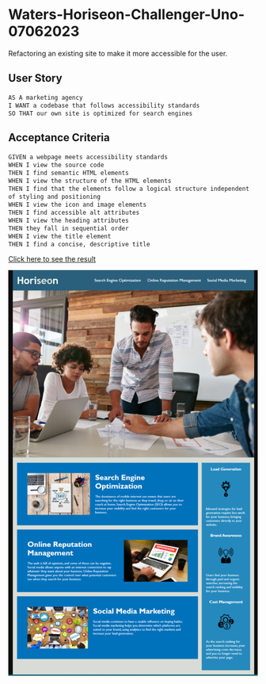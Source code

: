 # Waters-Horiseon-Challenger-Uno-07062023
Refactoring an existing site to make it more accessible for the user.
## User Story

```
AS A marketing agency
I WANT a codebase that follows accessibility standards
SO THAT our own site is optimized for search engines
```

## Acceptance Criteria

```
GIVEN a webpage meets accessibility standards
WHEN I view the source code
THEN I find semantic HTML elements
WHEN I view the structure of the HTML elements
THEN I find that the elements follow a logical structure independent of styling and positioning
WHEN I view the icon and image elements
THEN I find accessible alt attributes
WHEN I view the heading attributes
THEN they fall in sequential order
WHEN I view the title element
THEN I find a concise, descriptive title

```

[Click here to see the result](https://kwaters3.github.io/Waters-Horiseon-Challenger-Uno-07062023)



![Screenshot](https://raw.githubusercontent.com/kwaters3/Waters-Horiseon-Challenger-Uno-07062023/main/assets/images/Screenshot.png)




